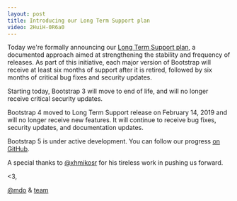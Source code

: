 ```yaml
---
layout: post
title: Introducing our Long Term Support plan
video: 2HuiH-0R6a0
---
```


Today we're formally announcing our [Long Term Support plan](https://github.com/twbs/release), a documented approach aimed at strengthening the stability and frequency of releases. As part of this initiative, each major version of Bootstrap will receive at least six months of support after it is retired, followed by six months of critical bug fixes and security updates.

Starting today, Bootstrap 3 will move to end of life, and will no longer receive critical security updates.

Bootstrap 4 moved to Long Term Support release on February 14, 2019 and will no longer receive new features. It will continue to receive bug fixes, security updates, and documentation updates.

Bootstrap 5 is under active development. You can follow our progress [on GitHub](https://github.com/twbs/bootstrap).

A special thanks to [@xhmikosr](https://github.com/xhmikosr) for his tireless work in pushing us forward.

<3,<br>

[@mdo](https://github.com/mdo) & [team](https://github.com/twbs)

